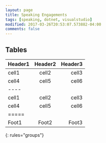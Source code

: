 ```yaml
---
layout: page
title: Speaking Engagements
tags: [speaking, dotnet, visualstudio]
modified: 2017-03-26T20:53:07.573882-04:00
comments: false
---
```


## Tables

| Header1 | Header2 | Header3 |
|:--------|:-------:|--------:|
| cell1   | cell2   | cell3   |
| cell4   | cell5   | cell6   |
|----
| cell1   | cell2   | cell3   |
| cell4   | cell5   | cell6   |
|=====
| Foot1   | Foot2   | Foot3
{: rules="groups"}
